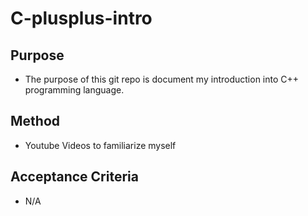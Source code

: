 # C-plusplus-intro

## Purpose
- The purpose of this git repo is document my introduction into C++ programming language.

## Method
- Youtube Videos to familiarize myself

## Acceptance Criteria
- N/A